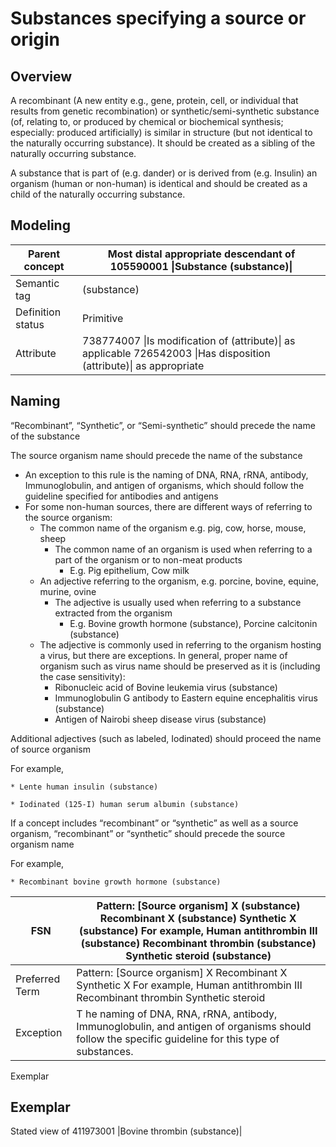 # Substances specifying a source or origin

## Overview

A recombinant (A new entity e.g., gene, protein, cell, or individual that results from genetic recombination) or synthetic/semi-synthetic substance (of, relating to, or produced by chemical or biochemical synthesis; especially: produced artificially) is similar in structure (but not identical to the naturally occurring substance). It should be created as a sibling of the naturally occurring substance.

A substance that is part of (e.g. dander) or is derived from (e.g. Insulin) an organism (human or non-human) is identical and should be created as a child of the naturally occurring substance.

## Modeling

| Parent concept    | Most distal appropriate descendant of 105590001 \|Substance (substance)\|                                           |
| ----------------- | ------------------------------------------------------------------------------------------------------------------- |
| Semantic tag      | (substance)                                                                                                         |
| Definition status | Primitive                                                                                                           |
| Attribute         | 738774007 \|Is modification of (attribute)\| as applicable 726542003 \|Has disposition (attribute)\| as appropriate |

## Naming

“Recombinant”, “Synthetic”, or “Semi-synthetic” should precede the name of the substance

The source organism name should precede the name of the substance

* An exception to this rule is the naming of DNA, RNA, rRNA, antibody, Immunoglobulin, and antigen of organisms, which should follow the guideline specified for antibodies and antigens
* For some non-human sources, there are different ways of referring to the source organism:
  * The common name of the organism e.g. pig, cow, horse, mouse, sheep
    * The common name of an organism is used when referring to a part of the organism or to non-meat products
      * E.g. Pig epithelium, Cow milk
  * An adjective referring to the organism, e.g. porcine, bovine, equine, murine, ovine
    * The adjective is usually used when referring to a substance extracted from the organism
      * E.g. Bovine growth hormone (substance), Porcine calcitonin (substance)
  * The adjective is commonly used in referring to the organism hosting a virus, but there are exceptions. In general, proper name of organism such as virus name should be preserved as it is (including the case sensitivity):
    * Ribonucleic acid of Bovine leukemia virus (substance)
    * Immunoglobulin G antibody to Eastern equine encephalitis virus (substance)
    * Antigen of Nairobi sheep disease virus (substance)

Additional adjectives (such as labeled, Iodinated) should proceed the name of source organism

For example,

```
* Lente human insulin (substance)

* Iodinated (125-I) human serum albumin (substance)
```

If a concept includes “recombinant” or “synthetic” as well as a source organism, “recombinant” or “synthetic” should precede the source organism name

For example,

```
* Recombinant bovine growth hormone (substance)
```

| FSN            | Pattern: \[Source organism] X (substance) Recombinant X (substance) Synthetic X (substance) For example, Human antithrombin III (substance) Recombinant thrombin (substance) Synthetic steroid (substance) |
| -------------- | ---------------------------------------------------------------------------------------------------------------------------------------------------------------------------------------------------------- |
| Preferred Term | Pattern: \[Source organism] X Recombinant X Synthetic X For example, Human antithrombin III Recombinant thrombin Synthetic steroid                                                                         |
| Exception      | T he naming of DNA, RNA, rRNA, antibody, Immunoglobulin, and antigen of organisms should follow the specific guideline for this type of substances.                                                        |

Exemplar

## Exemplar

Stated view of 411973001 |Bovine thrombin (substance)|

<figure><img src="../../../../substance/images/174691625.png" alt=""><figcaption></figcaption></figure>

